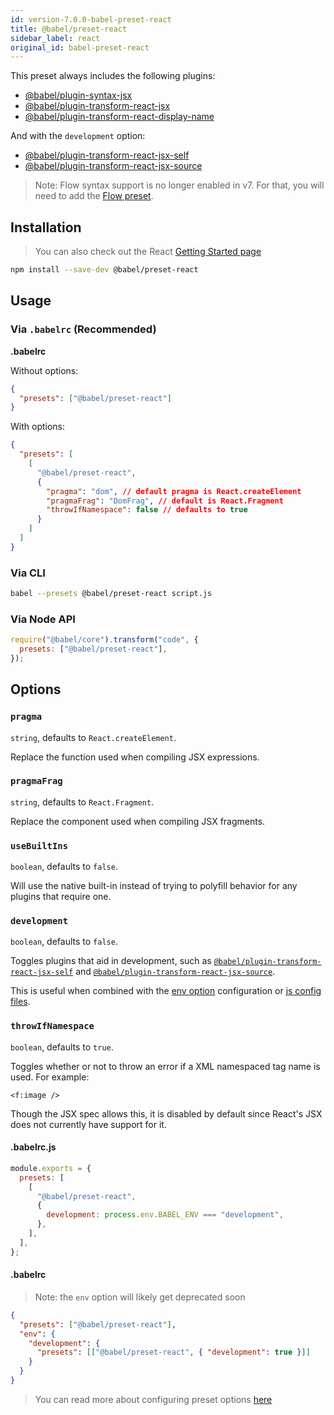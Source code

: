 ```yaml
---
id: version-7.0.0-babel-preset-react
title: @babel/preset-react
sidebar_label: react
original_id: babel-preset-react
---
```


This preset always includes the following plugins:

- [@babel/plugin-syntax-jsx](plugin-syntax-jsx.md)
- [@babel/plugin-transform-react-jsx](plugin-transform-react-jsx.md)
- [@babel/plugin-transform-react-display-name](plugin-transform-react-display-name.md)

And with the `development` option:

- [@babel/plugin-transform-react-jsx-self](plugin-transform-react-jsx-self.md)
- [@babel/plugin-transform-react-jsx-source](plugin-transform-react-jsx-source.md)

> Note: Flow syntax support is no longer enabled in v7. For that, you will need to add the [Flow preset](preset-flow.md).

## Installation

> You can also check out the React [Getting Started page](https://facebook.github.io/react/docs/hello-world.html)

```sh
npm install --save-dev @babel/preset-react
```

## Usage

### Via `.babelrc` (Recommended)

**.babelrc**

Without options:

```json
{
  "presets": ["@babel/preset-react"]
}
```

With options:

```json
{
  "presets": [
    [
      "@babel/preset-react",
      {
        "pragma": "dom", // default pragma is React.createElement
        "pragmaFrag": "DomFrag", // default is React.Fragment
        "throwIfNamespace": false // defaults to true
      }
    ]
  ]
}
```

### Via CLI

```sh
babel --presets @babel/preset-react script.js
```

### Via Node API

```javascript
require("@babel/core").transform("code", {
  presets: ["@babel/preset-react"],
});
```

## Options

### `pragma`

`string`, defaults to `React.createElement`.

Replace the function used when compiling JSX expressions.

### `pragmaFrag`

`string`, defaults to `React.Fragment`.

Replace the component used when compiling JSX fragments.

### `useBuiltIns`

`boolean`, defaults to `false`.

Will use the native built-in instead of trying to polyfill behavior for any plugins that require one.

### `development`

`boolean`, defaults to `false`.

Toggles plugins that aid in development, such as [`@babel/plugin-transform-react-jsx-self`](plugin-transform-react-jsx-self.md) and [`@babel/plugin-transform-react-jsx-source`](plugin-transform-react-jsx-source.md).

This is useful when combined with the [env option](options.md#env) configuration or [js config files](config-files.md#javascript).

### `throwIfNamespace`

`boolean`, defaults to `true`.

Toggles whether or not to throw an error if a XML namespaced tag name is used. For example:

    <f:image />

Though the JSX spec allows this, it is disabled by default since React's JSX does not currently have support for it.

#### .babelrc.js

```js
module.exports = {
  presets: [
    [
      "@babel/preset-react",
      {
        development: process.env.BABEL_ENV === "development",
      },
    ],
  ],
};
```

#### .babelrc

> Note: the `env` option will likely get deprecated soon

```json
{
  "presets": ["@babel/preset-react"],
  "env": {
    "development": {
      "presets": [["@babel/preset-react", { "development": true }]]
    }
  }
}
```

> You can read more about configuring preset options [here](https://babeljs.io/docs/en/presets#preset-options)
